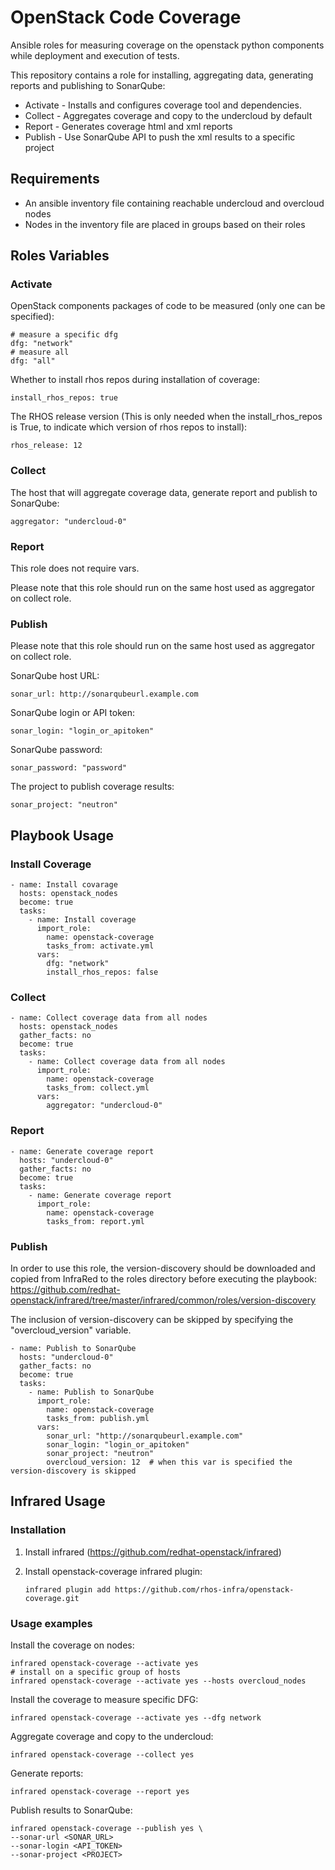 # OpenStack Code Coverage

Ansible roles for measuring coverage on the openstack python components 
while deployment and execution of tests.

This repository contains a role for installing, aggregating data, generating reports and publishing to SonarQube:

* Activate - Installs and configures coverage tool and dependencies.
* Collect - Aggregates coverage and copy to the undercloud by default
* Report - Generates coverage html and xml reports
* Publish - Use SonarQube API to push the xml results to a specific project

## Requirements

* An ansible inventory file containing reachable undercloud and overcloud nodes
* Nodes in the inventory file are placed in groups based on their roles

## Roles Variables

### Activate

OpenStack components packages of code to be measured (only one can be specified):

    # measure a specific dfg
    dfg: "network"
    # measure all
    dfg: "all"

Whether to install rhos repos during installation of coverage:

    install_rhos_repos: true

The RHOS release version (This is only needed when the install_rhos_repos is True, to indicate which version of rhos repos to install):

    rhos_release: 12

### Collect

The host that will aggregate coverage data, generate report and publish to SonarQube:

    aggregator: "undercloud-0"

### Report

This role does not require vars.

Please note that this role should run on the same host used as aggregator on collect role.

### Publish

Please note that this role should run on the same host used as aggregator on collect role.

SonarQube host URL:

    sonar_url: http://sonarqubeurl.example.com

SonarQube login or API token:

    sonar_login: "login_or_apitoken"

SonarQube password:

    sonar_password: "password"

The project to publish coverage results:

    sonar_project: "neutron"

## Playbook Usage

### Install Coverage

    - name: Install covarage
      hosts: openstack_nodes
      become: true
      tasks:
        - name: Install coverage
          import_role:
            name: openstack-coverage
            tasks_from: activate.yml
          vars:
            dfg: "network"
            install_rhos_repos: false

### Collect

    - name: Collect coverage data from all nodes
      hosts: openstack_nodes
      gather_facts: no
      become: true
      tasks:
        - name: Collect coverage data from all nodes
          import_role:
            name: openstack-coverage
            tasks_from: collect.yml
          vars:
            aggregator: "undercloud-0"

### Report

    - name: Generate coverage report
      hosts: "undercloud-0"
      gather_facts: no
      become: true
      tasks:
        - name: Generate coverage report
          import_role:
            name: openstack-coverage
            tasks_from: report.yml

### Publish

In order to use this role, the version-discovery should be downloaded and copied from InfraRed
to the roles directory before executing the playbook:
https://github.com/redhat-openstack/infrared/tree/master/infrared/common/roles/version-discovery

The inclusion of version-discovery can be skipped by specifying the "overcloud_version" variable.

    - name: Publish to SonarQube
      hosts: "undercloud-0"
      gather_facts: no
      become: true
      tasks:
        - name: Publish to SonarQube
          import_role:
            name: openstack-coverage
            tasks_from: publish.yml
          vars:
            sonar_url: "http://sonarqubeurl.example.com"
            sonar_login: "login_or_apitoken"
            sonar_project: "neutron"
            overcloud_version: 12  # when this var is specified the version-discovery is skipped

## Infrared Usage

### Installation

1. Install infrared (https://github.com/redhat-openstack/infrared)

2. Install openstack-coverage infrared plugin:

       infrared plugin add https://github.com/rhos-infra/openstack-coverage.git

### Usage examples

Install the coverage on nodes:

    infrared openstack-coverage --activate yes
    # install on a specific group of hosts
    infrared openstack-coverage --activate yes --hosts overcloud_nodes

Install the coverage to measure specific DFG:

    infrared openstack-coverage --activate yes --dfg network

Aggregate coverage and copy to the undercloud:

    infrared openstack-coverage --collect yes

Generate reports:

    infrared openstack-coverage --report yes

Publish results to SonarQube:

    infrared openstack-coverage --publish yes \
    --sonar-url <SONAR_URL>
    --sonar-login <API_TOKEN>
    --sonar-project <PROJECT>
